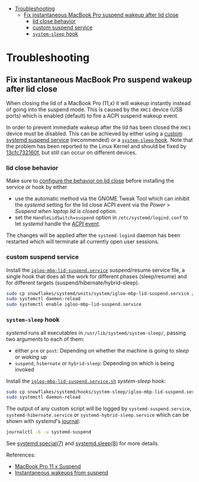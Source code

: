 * [Troubleshooting](#troubleshooting)
  * [Fix instantaneous MacBook Pro suspend wakeup after lid close](#fix-instantaneous-macbook-pro-suspend-wakeup-after-lid-close)
    * [lid close behavior](#lid-close-behavior)
    * [custom suspend service](#custom-suspend-service)
    * [`system-sleep` hook](#system-sleep-hook)

# Troubleshooting

## Fix instantaneous MacBook Pro suspend wakeup after lid close

When closing the lid of a MacBook Pro (11,x) it will wakeup instantly instead of going into the suspend mode. This is caused by the `XHC1` device (USB ports) which is enabled (default) to fire a ACPI suspend wakeup event.

In order to prevent immediate wakeup after the lid has been closed the `XHC1` device must be disabled. This can be achieved by either using a [custom systemd suspend service][archw-suspend-service] (recommended) or a [`system-sleep` hook][archw-system-sleep-hook]. Note that the problem has been reported to the Linux Kernel and should be fixed by [13cfc732160f][gh-lk-fix-commit], but still can occur on different devices.

### lid close behavior

Make sure to [configure the behavior on lid close][archw-gnome-lid-behavior] before installing the service or hook by either

* use the automatic method via the GNOME Tweak Tool which can inhibit the *systemd* setting for the lid close ACPI event via the *Power* > *Suspend when laptop lid is closed* option.
* set the `HandleLidSwitch=suspend` option in `/etc/systemd/logind.conf` to let *systemd* handle the [ACPI event][archw-pw-mng-acpi-event].

The changes will be applied after the `systemd-logind` daemon has been restarted which will terminate all currently open user sessions.

### custom suspend service

Install the [`igloo-mbp-lid-suspend.service`][gh-unit-suspend] suspend/resume service file, a single hook that does all the work for different phases (sleep/resume) and for different targets (suspend/hibernate/hybrid-sleep).

```sh
sudo cp snowflakes/systemd/units/system/igloo-mbp-lid-suspend.service /lib/systemd/system/igloo-mbp-lid-suspend.service
sudo systemctl daemon-reload
sudo systemctl enable igloo-mbp-lid-suspend.service
```

### `system-sleep` hook

*systemd* runs all executables in `/usr/lib/systemd/system-sleep/`, passing two arguments to each of them:

* either `pre` or `post`: Depending on whether the machine is going to *sleep* or *waking* up
* `suspend`, `hibernate` or `hybrid-sleep`: Depending on which is being invoked

Install the [`igloo-mbp-lid-suspend.service.sh`][gh-hook-system-sleep] *system-sleep* hook:

```sh
sudo cp snowflakes/systemd/hooks/system-sleep/igloo-mbp-lid-suspend.service.sh /lib/systemd/system-sleep/igloo-mbp-lid-suspend.service.sh
sudo systemctl daemon-reload
```

The output of any custom script will be logged by `systemd-suspend.service`, `systemd-hibernate.service` or `systemd-hybrid-sleep.service` which can be shown with *systemd*'s [journal][archw-journal]:

```sh
journalctl -b -u systemd-suspend
```

See [systemd.special(7)][man-systemd.special] and [systemd.sleep(8)][man-systemd.sleep] for more details.

References:

* [MacBook Pro 11,x Suspend][archw-mbp-11x-suspend]
* [Instantaneous wakeups from suspend][archw-pw-mng-inst-wakeup]

[archw-journal]: https://wiki.archlinux.org/index.php/Systemd#Journal
[archw-gnome-lid-behavior]: https://wiki.archlinux.org/index.php/GNOME#Configure_behaviour_on_lid_switch_close
[archw-mbp-11x-suspend]: https://wiki.archlinux.org/index.php/MacBookPro11,x#Suspend
[archw-pw-mng-acpi-event]: https://wiki.archlinux.org/index.php/Power_management#ACPI_events
[archw-pw-mng-inst-wakeup]: https://wiki.archlinux.org/index.php/Power_management/Suspend_and_hibernate#Instantaneous_wakeups_from_suspend
[archw-suspend-service]: https://wiki.archlinux.org/index.php/Power_management#Combined_Suspend.2Fresume_service_file
[archw-system-sleep-hook]: https://wiki.archlinux.org/index.php/Power_management#Hooks_in_.2Fusr.2Flib.2Fsystemd.2Fsystem-sleep
[gh-hook-system-sleep]: https://github.com/arcticicestudio/igloo/blob/develop/snowflakes/systemd/hooks/system-sleep/igloo-mbp-lid-suspend.sh
[gh-lk-fix-commit]: https://github.com/torvalds/linux/commit/13cfc732160f7bc7e596128ce34cda361c556966
[gh-unit-suspend]: https://github.com/arcticicestudio/igloo/blob/develop/snowflakes/systemd/units/system/igloo-mbp-lid-suspend.service
[man-systemd.sleep]: https://www.freedesktop.org/software/systemd/man/sleep.conf.d.html
[man-systemd.special]: https://www.freedesktop.org/software/systemd/man/systemd.special.html
